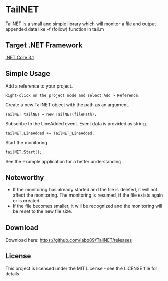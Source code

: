 # TailNET
TailNET is a small and simple library which will monitor a file and output appended data like -f (follow) function in tail.m

## Target .NET Framework
[.NET Core 3.1](https://dotnet.microsoft.com/download)

## Simple Usage
Add a reference to your project.
```
Right-click on the project node and select Add > Reference.
```
Create a new TailNET object with the path as an argument.
```
TailNET tailNET = new TailNET(filePath);
```
Subscribe to the LineAdded event. Event data is provided as string.
```
tailNET.LineAdded += TailNET_LineAdded;
```
Start the monitoring
```
tailNET.Start();
```
See the example application for a better understanding.

## Noteworthy
- If the monitoring has already started and the file is deleted, it will not affect the monitoring. The monitoring is resumed, if the file exists again or is created.
- If the file becomes smaller, it will be recognized and the monitoring will be reset to the new file size.

## Download
Download here: https://github.com/labo89/TailNET/releases

## License
This project is licensed under the MIT License - see the LICENSE file for details

